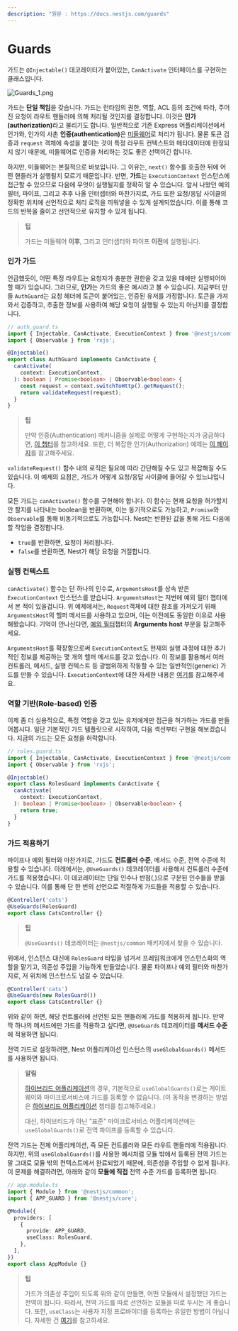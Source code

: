 ```yaml
---
description: "원문 : https://docs.nestjs.com/guards"
---
```


# Guards

가드는 `@Injectable()` 데코레이터가 붙어있는, `CanActivate` 인터페이스를 구현하는 클래스입니다.

![Guards_1.png](https://docs.nestjs.com/assets/Guards_1.png)

가드는 **단일 책임**을 갖습니다. 가드는 런타임의 권한, 역할, ACL 등의 조건에 따라, 주어진 요청이 라우트 핸들러에 의해 처리될 것인지를 결정합니다. 이것은 <strong>인가(authorization)</strong>라고 불리기도 합니다. 일반적으로 기존 Express 어플리케이션에서 인가와, 인가의 사촌 <strong>인증(authentication)</strong>은 [미들웨어](https://docs.nestjs.com/middleware)로 처리가 됩니다. 물론 토큰 검증과 `request` 객체에 속성을 붙이는 것이 특정 라우트 컨텍스트와 메타데이터에 한정되지 않기 때문에, 미들웨어로 인증을 처리하는 것도 좋은 선택이긴 합니다.

하지만, 미들웨어는 본질적으로 바보입니다. 그 이유는, `next()` 함수를 호출한 뒤에 어떤 핸들러가 실행될지 모르기 때문입니다. 반면, **가드**는 `ExecutionContext` 인스턴스에 접근할 수 있으므로 다음에 무엇이 실행될지를 정확히 알 수 있습니다. 앞서 나왔던 예외 필터, 파이프, 그리고 추후 나올 인터셉터와 마찬가지로, 가드 또한 요청/응답 사이클의 정확한 위치에 선언적으로 처리 로직을 끼워넣을 수 있게 설계되었습니다. 이를 통해 코드의 반복을 줄이고 선언적으로 유지할 수 있게 됩니다.

> **팁**
> 
> 가드는 미들웨어 **이후**, 그리고 인터셉터와 파이프 **이전**에 실행됩니다.

### 인가 가드

언급했듯이, 어떤 특정 라우트는 요청자가 충분한 권한을 갖고 있을 때에만 실행되어야 할 때가 있습니다. 그러므로, **인가**는 가드의 좋은 예시라고 볼 수 있습니다. 지금부터 만들 `AuthGuard`는 요청 헤더에 토큰이 붙어있는, 인증된 유저를 가정합니다. 토큰을 가져와서 검증하고, 추출한 정보를 사용하여 해당 요청이 실행될 수 있는지 아닌지를 결정합니다.

```typescript
// auth.guard.ts
import { Injectable, CanActivate, ExecutionContext } from '@nestjs/common';
import { Observable } from 'rxjs';

@Injectable()
export class AuthGuard implements CanActivate {
  canActivate(
    context: ExecutionContext,
  ): boolean | Promise<boolean> | Observable<boolean> {
    const request = context.switchToHttp().getRequest();
    return validateRequest(request);
  }
}
```

> **팁**
> 
> 만약 인증(Authentication) 메커니즘을 실제로 어떻게 구현하는지가 궁금하다면, [이 챕터](https://docs.nestjs.com/security/authentication)를 참고하세요. 또한, 더 복잡한 인가(Authorization) 예제는 [이 페이지](https://docs.nestjs.com/security/authorization)를 참고해주세요.

`validateRequest()` 함수 내의 로직은 필요에 따라 간단해질 수도 있고 복잡해질 수도 있습니다. 이 예제의 요점은, 가드가 어떻게 요청/응답 사이클에 들어갈 수 있느냐입니다.

모든 가드는 `canActivate()` 함수를 구현해야 합니다. 이 함수는 현재 요청을 허가할지 안 할지를 나타내는 boolean을 반환하며, 이는 동기적으로도 가능하고, `Promise`와 `Observable`를 통해 비동기적으로도 가능합니다. Nest는 반환된 값을 통해 가드 다음에 할 작업을 결정합니다.

- `true`를 반환하면, 요청이 처리됩니다.
- `false`를 반환하면, Nest가 해당 요청을 거절합니다.

### 실행 컨텍스트

`canActivate()` 함수는 단 하나의 인수로, `ArgumentsHost`를 상속 받은 `ExecutionContext` 인스턴스를 받습니다. `ArgumentsHost`는 저번에 예외 필터 챕터에서 본 적이 있을겁니다. 위 예제에서는, `Request`객체에 대한 참조를 가져오기 위해 `ArgumentsHost`의 헬퍼 메서드를 사용하고 있으며, 이는 이전에도 동일한 이유로 사용해봤습니다. 기억이 안나신다면, [예외 필터](https://docs.nestjs.com/exception-filters#arguments-host)챕터의 **Arguments host** 부분을 참고해주세요.

`ArgumentsHost`를 확장함으로써 `ExecutionContext`도 현재의 실행 과정에 대한 추가적인 정보를 제공하는 몇 개의 헬퍼 메서드를 갖고 있습니다. 이 정보를 활용해서 여러 컨트롤러, 메서드, 실행 컨텍스트 등 광범위하게 작동할 수 있는 일반적인(generic) 가드를 만들 수 있습니다. `ExecutionContext`에 대한 자세한 내용은 [여기](https://docs.nestjs.com/fundamentals/execution-context)를 참고해주세요.

### 역할 기반(Role-based) 인증

이제 좀 더 실용적으로, 특정 역할을 갖고 있는 유저에게만 접근을 허가하는 가드를 만들어봅시다. 일단 기본적인 가드 템플릿으로 시작하여, 다음 섹션부터 구현을 해보겠습니다. 지금의 가드는 모든 요청을 허락합니다.

```typescript
// roles.guard.ts
import { Injectable, CanActivate, ExecutionContext } from '@nestjs/common';
import { Observable } from 'rxjs';

@Injectable()
export class RolesGuard implements CanActivate {
  canActivate(
    context: ExecutionContext,
  ): boolean | Promise<boolean> | Observable<boolean> {
    return true;
  }
}
```

### 가드 적용하기

파이프나 예외 필터와 마찬가지로, 가드도 **컨트롤러 수준**, 메서드 수준, 전역 수준에 적용할 수 있습니다. 아래에서는, `@UseGuards()` 데코레이터를 사용해서 컨트롤러 수준에 가드를 적용했습니다. 이 데코레이터는 단일 인수나 반점(,)으로 구분된 인수들을 받을 수 있습니다. 이를 통해 단 한 번의 선언으로 적절하게 가드들을 적용할 수 있습니다.

```typescript
@Controller('cats')
@UseGuards(RolesGuard)
export class CatsController {}
```

> **팁**
> 
> `@UseGuards()` 데코레이터는 `@nestjs/common` 패키지에서 찾을 수 있습니다.

위에서, 인스턴스 대신에 `RolesGuard` 타입을 넘겨서 프레임워크에게 인스턴스화의 역할을 맡기고, 의존성 주입을 가능하게 만들었습니다. 물론 파이프나 예외 필터와 마찬가지로, 저 위치에 인스턴스도 넘길 수 있습니다.

```typescript
@Controller('cats')
@UseGuards(new RolesGuard())
export class CatsController {}
```

위와 같이 하면, 해당 컨트롤러에 선언된 모든 핸들러에 가드를 적용하게 됩니다. 만약 딱 하나의 메서드에만 가드를 적용하고 싶다면, `@UseGuards` 데코레이터를 **메서드 수준**에 적용하면 됩니다.

전역 가드로 설정하려면, Nest 어플리케이션 인스턴스의 `useGlobalGuards()` 메서드를 사용하면 됩니다.

> **알림**
> 
> [하이브리드 어플리케이션](https://docs.nestjs.com/faq/hybrid-application)의 경우, 기본적으로 `useGlobalGuards()`로는 게이트웨이와 마이크로서비스에 가드를 등록할 수 없습니다. (이 동작을 변경하는 방법은 [하이브리드 어플리케이션](https://docs.nestjs.com/faq/hybrid-application) 챕터를 참고해주세요.)
> 
> 대신, 하이브리드가 아닌 "표준" 마이크로서비스 어플리케이션에는 `useGlobalGuards()`로 전역 파이프를 등록할 수 있습니다.

전역 가드는 전체 어플리케이션, 즉 모든 컨트롤러와 모든 라우트 핸들러에 적용됩니다. 하지만, 위의 `useGlobalGuards()`를 사용한 예시처럼 모듈 밖에서 등록된 전역 가드는 말 그대로 모듈 밖의 컨텍스트에서 완료되었기 때문에, 의존성을 주입할 수 없게 됩니다. 이 문제를 해결하려면, 아래와 같이 **모듈에 직접** 전역 수준 가드를 등록하면 됩니다.

```typescript
// app.module.ts
import { Module } from '@nestjs/common';
import { APP_GUARD } from '@nestjs/core';

@Module({
  providers: [
    {
      provide: APP_GUARD,
      useClass: RolesGuard,
    },
  ],
})
export class AppModule {}
```

> **팁**
> 
> 가드가 의존성 주입이 되도록 위와 같이 만들면, 어떤 모듈에서 설정했던 가드는 전역이 됩니다. 따라서, 전역 가드를 따로 선언하는 모듈을 따로 두시는 게 좋습니다. 또한, `useClass`는 사용자 지정 프로바이더를 등록하는 유일한 방법이 아닙니다. 자세한 건 [여기](https://docs.nestjs.com/fundamentals/custom-providers)를 참고하세요.
